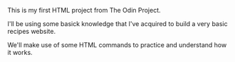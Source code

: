 This is my first HTML project from The Odin Project.

I'll be using some basick knowledge that I've acquired to build a very basic recipes website.

We'll make use of some HTML commands to practice and understand how it works.